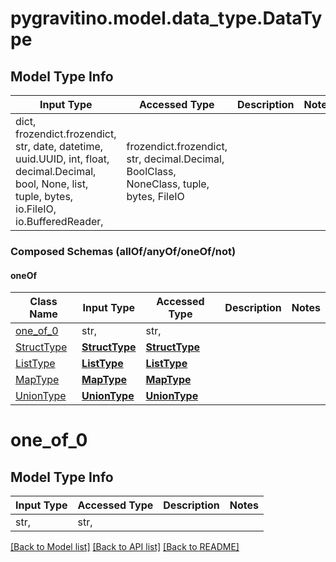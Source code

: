 # pygravitino.model.data_type.DataType

## Model Type Info
Input Type | Accessed Type | Description | Notes
------------ | ------------- | ------------- | -------------
dict, frozendict.frozendict, str, date, datetime, uuid.UUID, int, float, decimal.Decimal, bool, None, list, tuple, bytes, io.FileIO, io.BufferedReader,  | frozendict.frozendict, str, decimal.Decimal, BoolClass, NoneClass, tuple, bytes, FileIO |  | 

### Composed Schemas (allOf/anyOf/oneOf/not)
#### oneOf
Class Name | Input Type | Accessed Type | Description | Notes
------------- | ------------- | ------------- | ------------- | -------------
[one_of_0](#one_of_0) | str,  | str,  |  | 
[StructType](StructType.md) | [**StructType**](StructType.md) | [**StructType**](StructType.md) |  | 
[ListType](ListType.md) | [**ListType**](ListType.md) | [**ListType**](ListType.md) |  | 
[MapType](MapType.md) | [**MapType**](MapType.md) | [**MapType**](MapType.md) |  | 
[UnionType](UnionType.md) | [**UnionType**](UnionType.md) | [**UnionType**](UnionType.md) |  | 

# one_of_0

## Model Type Info
Input Type | Accessed Type | Description | Notes
------------ | ------------- | ------------- | -------------
str,  | str,  |  | 

[[Back to Model list]](../../README.md#documentation-for-models) [[Back to API list]](../../README.md#documentation-for-api-endpoints) [[Back to README]](../../README.md)

